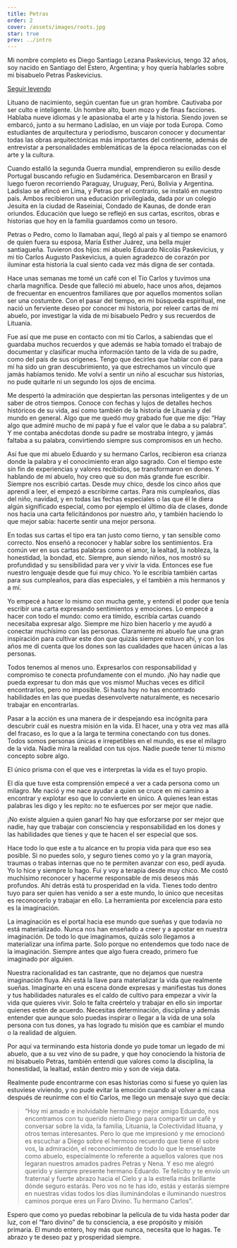 ```yaml
---
title: Petras
order: 2
cover: /assets/images/roots.jpg
star: true
prev: ../intro
---
```


Mi nombre completo es Diego Santiago Lezana Paskevicius, tengo 32 años, soy nacido en Santiago del Estero, Argentina; y hoy quería hablarles sobre mi bisabuelo Petras Paskevicius.

<a v-if="false" href="posts/petras.html">Seguir leyendo</a>
<!-- more -->

Lituano de nacimiento, según cuentan fue un gran hombre. Cautivaba por ser culto e inteligente. Un hombre alto, buen mozo y de finas facciones. Hablaba nueve idiomas y le apasionaba el arte y la historia. Siendo joven se embarcó, junto a su hermano Ladislao, en un viaje por toda Europa. Como estudiantes de arquitectura y periodismo, buscaron conocer y documentar todas las obras arquitectónicas más importantes del continente, además de entrevistar a personalidades emblemáticas de la época relacionadas con el arte y la cultura. 

Cuando estalló la segunda Guerra mundial, emprendieron su exilio desde Portugal buscando refugio en Sudamérica. Desembarcaron en Brasil y luego fueron recorriendo Paraguay, Uruguay, Perú, Bolivia y Argentina. Ladislao se afincó en Lima, y Petras por el contrario, se instaló en nuestro país. Ambos recibieron una educación privilegiada, dada por un colegio Jesuita en la ciudad de Raseiniai, Condado de Kaunas, de donde eran oriundos. Educación que luego se reflejó en sus cartas, escritos, obras e historias que hoy en la familia guardamos como un tesoro. 

Petras o Pedro, como lo llamaban aquí, llegó al país y al tiempo se enamoró de quien fuera su esposa, María Esther Juárez, una bella mujer santiagueña. Tuvieron dos hijos: mi abuelo Eduardo Nicolás Paskevicius, y mi tío Carlos Augusto Paskevicius, a quien agradezco de corazón por iluminar esta historia la cual siento cada vez más digna de ser contada. 

Hace unas semanas me tomé un café con el Tío Carlos y tuvimos una charla magnífica. Desde que falleció mi abuelo, hace unos años, dejamos de frecuentar en encuentros familiares que por aquellos momentos solían ser una costumbre. Con el pasar del tiempo, en mi búsqueda espiritual, me nació un ferviente deseo por conocer mi historia, por releer cartas de mi abuelo, por investigar la vida de mi bisabuelo Pedro y sus recuerdos de Lituania. 

Fue así que me puse en contacto con mi tío Carlos, a sabiendas que el guardaba muchos recuerdos y que además se había tomado el trabajo de documentar y clasificar mucha información tanto de la vida de su padre, como del país de sus orígenes. 
Tengo que decirles que hablar con él para mí ha sido un gran descubrimiento, ya que estrechamos un vínculo que jamás habíamos tenido. Me volví a sentir un niño al escuchar sus historias, no pude quitarle ni un segundo los ojos de encima. 

Me despertó la admiración que despiertan las personas inteligentes y de un saber de otros tiempos. Conoce con fechas y lujos de detalles hechos históricos de su vida, así como también de la historia de Lituania y del mundo en general. Algo que me quedó muy grabado fue que me dijo: “Hay algo que admiré mucho de mi papá y fue el valor que le daba a su palabra”. Y me contaba anécdotas donde su padre se mostraba íntegro, y jamás faltaba a su palabra, convirtiendo siempre sus compromisos en un hecho.

Así fue que mi abuelo Eduardo y su hermano Carlos, recibieron esa crianza donde la palabra y el conocimiento eran algo sagrado. Con el tiempo este sin fin de experiencias y valores recibidos, se transformaron en dones. Y hablando de mi abuelo, hoy creo que su don más grande fue escribir. Siempre nos escribió cartas. Desde muy chico, desde los cinco años que aprendí a leer, el empezó a escribirme cartas. Para mis cumpleaños, días del niño, navidad, y en todas las fechas especiales o las que él le diera algún significado especial, como por ejemplo el último día de clases, donde nos hacia una carta felicitándonos por nuestro año, y también haciendo lo que mejor sabia: hacerte sentir una mejor persona. 

En todas sus cartas el tipo era tan justo como tierno, y tan sensible como correcto.  Nos enseñó a reconocer y hablar sobre los sentimientos. Era común ver en sus cartas palabras como el amor, la lealtad, la nobleza, la honestidad, la bondad, etc. Siempre, aun siendo niños, nos mostró su profundidad y su sensibilidad para ver y vivir la vida. Entonces ese fue nuestro lenguaje desde que fui muy chico. Yo le escribía también cartas para sus cumpleaños, para días especiales, y el también a mis hermanos y a mí. 

Yo empecé a hacer lo mismo con mucha gente, y entendí el poder que tenía escribir una carta expresando sentimientos y emociones. Lo empecé a hacer con todo el mundo: como era tímido, escribía cartas cuando necesitaba expresar algo. Siempre me hizo bien hacerlo y me ayudó a conectar muchísimo con las personas. Claramente mi abuelo fue una gran inspiración para cultivar este don que quizás siempre estuvo ahí, y con los años me di cuenta que los dones son las cualidades que hacen únicas a las personas. 

Todos tenemos al menos uno. Expresarlos con responsabilidad y compromiso te conecta profundamente con el mundo. ¡No hay nadie que pueda expresar tu don más que vos mismo! Muchas veces es difícil encontrarlos, pero no imposible. Si hasta hoy no has encontrado habilidades en las que puedas desenvolverte naturalmente, es necesario trabajar en encontrarlas. 

Pasar a la acción es una manera de ir despejando esa incógnita para descubrir cuál es nuestra misión en la vida. El hacer, una y otra vez mas allá del fracaso, es lo que a la larga te termina conectando con tus dones. Todos somos personas únicas e irrepetibles en el mundo, es ese el milagro de la vida. Nadie mira la realidad con tus ojos. Nadie puede tener tú mismo concepto sobre algo. 

El único prisma con el que ves e interpretas la vida es el tuyo propio. 

El día que tuve esta comprensión empecé a ver a cada persona como un milagro. Me nació y me nace ayudar a quien se cruce en mi camino a encontrar y explotar eso que lo convierte en único. A quienes lean estas palabras les digo y les repito: no te esfuerces por ser mejor que nadie. 

¡No existe alguien a quien ganar! No hay que esforzarse por ser mejor que nadie, hay que trabajar con consciencia y responsabilidad en los dones y las habilidades que tienes y que te hacen el ser especial que sos. 

Hace todo lo que este a tu alcance en tu propia vida para que eso sea posible. Si no puedes solo, y seguro tienes como yo y la gran mayoría, traumas o trabas internas que no te permiten avanzar con eso, pedí ayuda. Yo lo hice y siempre lo hago. Fui y voy a terapia desde muy chico. Me costó muchísimo reconocer y hacerme responsable de mis deseos más profundos. Ahí detrás está tu prosperidad en la vida. Tienes todo dentro tuyo para ser quien has venido a ser a este mundo, lo único que necesitas es reconocerlo y trabajar en ello. La herramienta por excelencia para esto es la imaginación.

La imaginación es el portal hacia ese mundo que sueñas y que todavía no está materializado. Nunca nos han enseñado a creer y a apostar en nuestra imaginación. De todo lo que imaginamos, quizás solo llegamos a materializar una ínfima parte. Solo porque no entendemos que todo nace de la imaginación. Siempre antes que algo fuera creado, primero fue imaginado por alguien. 

Nuestra racionalidad es tan castrante, que no dejamos que nuestra imaginación fluya. Ahí está la llave para materializar la vida que realmente sueñas. Imaginarte en una escena donde expresas y manifiestas tus dones y tus habilidades naturales es el caldo de cultivo para empezar a vivir la vida que quieres vivir. Solo te falta creértelo y trabajar en ello sin importar quienes estén de acuerdo. Necesitas determinación, disciplina y además entender que aunque solo puedas inspirar o llegar a la vida de una sola persona con tus dones, ya has logrado tu misión que es cambiar el mundo o la realidad de alguien. 

Por aquí va terminando esta historia donde yo pude tomar un legado de mi abuelo, que a su vez vino de su padre, y que hoy conociendo la historia de mi bisabuelo Petras, también entendí que valores como la disciplina, la honestidad, la lealtad, están dentro mío y son de vieja data. 

Realmente pude encontrarme con esas historias como si fuese yo quien las estuviese viviendo, y no pude evitar la emoción cuando al volver a mi casa después de reunirme con el tío Carlos, me llego un mensaje suyo que decía:

> “Hoy mi amado e inolvidable hermano y mejor amigo Eduardo, nos encontramos con tu querido nieto Diego para compartir un café y conversar sobre la vida, la familia, Lituania, la Colectividad lituana, y otros temas interesantes. Pero lo que me impresionó y me emocionó es escuchar a Diego sobre el hermoso recuerdo que tiene él sobre vos, la admiración, el reconocimiento de todo lo que le enseñaste como abuelo, especialmente lo referente a aquellos valores que nos legaran nuestros amados padres Petras y Nena. Y eso me alegró querido y siempre presente hermano Eduardo. Te felicito y te envío un fraternal y fuerte abrazo hacia el Cielo y a la estrella más brillante dónde seguro estarás. Pero vos no te has ido, estás y estarás siempre en nuestras vidas todos los días iluminándolas e iluminando nuestros caminos porque eres un Faro Divino. Tu hermano Carlos”.

Espero que como yo puedas rebobinar la película de tu vida hasta poder dar luz, con el “faro divino” de tu consciencia, a ese propósito y misión primaria. El mundo entero, hoy más que nunca, necesita que lo hagas. Te abrazo y te deseo paz y prosperidad siempre.

